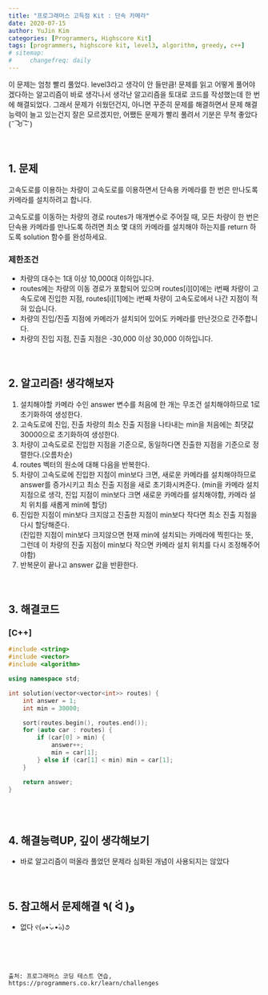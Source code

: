 ```yaml
---
title: "프로그래머스 고득점 Kit : 단속 카메라"
date: 2020-07-15
author: YuJin Kim
categories: [Programmers, Highscore Kit]
tags: [programmers, highscore kit, level3, algorithm, greedy, c++]
# sitemap:
#     changefreq: daily
---
```


이 문제는 엄청 빨리 풀었다. level3라고 생각이 안 들만큼! 문제를 읽고 어떻게 풀어야겠다하는 알고리즘이 바로 생각나서 생각난 알고리즘을 토대로 코드를 작성했는데 한 번에 해결되었다. 그래서 문제가 쉬웠던건지, 아니면 꾸준히 문제를 해결하면서 문제 해결 능력이 늘고 있는건지 잘은 모르겠지만, 어쨌든 문제가 빨리 풀려서 기분은 무척 좋았다(˵¯̴͒ꇴ¯̴͒˵)  
<br/>
<br/>

## 1. 문제

고속도로를 이용하는 차량이 고속도로를 이용하면서 단속용 카메라를 한 번은 만나도록 카메라를 설치하려고 합니다.

고속도로를 이동하는 차량의 경로 routes가 매개변수로 주어질 때, 모든 차량이 한 번은 단속용 카메라를 만나도록 하려면 최소 몇 대의 카메라를 설치해야 하는지를 return 하도록 solution 함수를 완성하세요.

### 제한조건

- 차량의 대수는 1대 이상 10,000대 이하입니다.
- routes에는 차량의 이동 경로가 포함되어 있으며 routes[i][0]에는 i번째 차량이 고속도로에 진입한 지점, routes[i][1]에는 i번째 차량이 고속도로에서 나간 지점이 적혀 있습니다.
- 차량의 진입/진출 지점에 카메라가 설치되어 있어도 카메라를 만난것으로 간주합니다.
- 차량의 진입 지점, 진출 지점은 -30,000 이상 30,000 이하입니다.
  <br/><br/><br/>

## 2. 알고리즘! 생각해보자

1. 설치해야할 카메라 수인 answer 변수를 처음에 한 개는 무조건 설치해야하므로 1로 초기화하여 생성한다.
2. 고속도로에 진입, 진출 차량의 최소 진출 지점을 나타내는 min을 처음에는 최댓값 30000으로 초기화하여 생성한다.
3. 차량이 고속도로로 진입한 지점을 기준으로, 동일하다면 진출한 지점을 기준으로 정렬한다.(오름차순)
4. routes 벡터의 원소에 대해 다음을 반복한다.
5. 차량이 고속도로에 진입한 지점이 min보다 크면, 새로운 카메라를 설치해야하므로 answer를 증가시키고 최소 진출 지점을 새로 초기화시켜준다. (min을 카메라 설치 지점으로 생각, 진입 지점이 min보다 크면 새로운 카메라를 설치해야함, 카메라 설치 위치를 새롭게 min에 할당)
6. 진입한 지점이 min보다 크지않고 진출한 지점이 min보다 작다면 최소 진출 지점을 다시 할당해준다.  
   (진입한 지점이 min보다 크지않으면 현재 min에 설치되는 카메라에 찍힌다는 뜻,  
   그런데 이 차량의 진출 지점이 min보다 작으면 카메라 설치 위치를 다시 조정해주어야함)
7. 반복문이 끝나고 answer 값을 반환한다.  
   <br/><br/>

## 3. 해결코드

### [C++]

```c++
#include <string>
#include <vector>
#include <algorithm>

using namespace std;

int solution(vector<vector<int>> routes) {
    int answer = 1;
    int min = 30000;

    sort(routes.begin(), routes.end());
    for (auto car : routes) {
        if (car[0] > min) {
            answer++;
            min = car[1];
        } else if (car[1] < min) min = car[1];
    }

    return answer;
}
```

<br/><br/>

## 4. 해결능력UP, 깊이 생각해보기

- 바로 알고리즘이 떠올라 풀었던 문제라 심화된 개념이 사용되지는 않았다
  <br/><br/><br/>

## 5. 참고해서 문제해결 ٩( ᐛ )و

- 없다 ୧(๑•̀⌄•́๑)૭

<br/><br/><br/>

```
출처: 프로그래머스 코딩 테스트 연습, https://programmers.co.kr/learn/challenges
```
